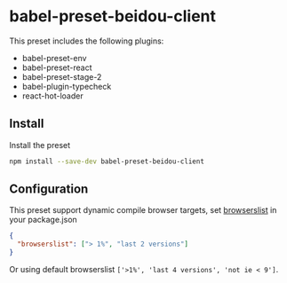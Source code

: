 # babel-preset-beidou-client

This preset includes the following plugins:

- babel-preset-env
- babel-preset-react
- babel-preset-stage-2
- babel-plugin-typecheck
- react-hot-loader

## Install

Install the preset

```sh
npm install --save-dev babel-preset-beidou-client
```

## Configuration

This preset support dynamic compile browser targets, set [browserslist](https://github.com/ai/browserslist) in your package.json

```json
{
  "browserslist": ["> 1%", "last 2 versions"]
}
```

Or using default browserslist `['>1%', 'last 4 versions', 'not ie < 9']`.
